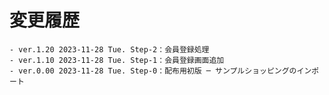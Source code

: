 # 変更履歴

	- ver.1.20 2023-11-28 Tue. Step-2：会員登録処理
	- ver.1.10 2023-11-28 Tue. Step-1：会員登録画面追加
	- ver.0.00 2023-11-28 Tue. Step-0：配布用初版 ─ サンプルショッピングのインポート